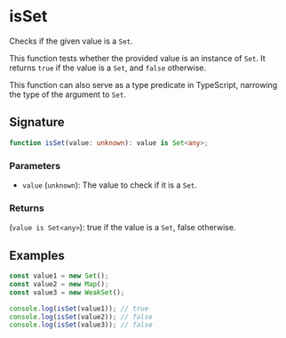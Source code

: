 # isSet

Checks if the given value is a `Set`.

This function tests whether the provided value is an instance of `Set`.
It returns `true` if the value is a `Set`, and `false` otherwise.

This function can also serve as a type predicate in TypeScript, narrowing the type of the argument to `Set`.

## Signature

```typescript
function isSet(value: unknown): value is Set<any>;
```

### Parameters

- `value` (`unknown`): The value to check if it is a `Set`.

### Returns

(`value is Set<any>`): true if the value is a `Set`, false otherwise.

## Examples

```typescript
const value1 = new Set();
const value2 = new Map();
const value3 = new WeakSet();

console.log(isSet(value1)); // true
console.log(isSet(value2)); // false
console.log(isSet(value3)); // false
```
